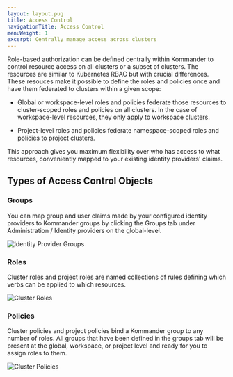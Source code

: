 ```yaml
---
layout: layout.pug
title: Access Control
navigationTitle: Access Control
menuWeight: 1
excerpt: Centrally manage access across clusters
---
```


Role-based authorization can be defined centrally within Kommander to control resource access on all clusters or a subset of clusters. The resources are similar to Kubernetes RBAC but with crucial differences. These resouces make it possible to define the roles and policies once and have them federated to clusters within a given scope:

- Global or workspace-level roles and policies federate those resources to cluster-scoped roles and policies on all clusters. In the case of workspace-level resources, they only apply to workspace clusters.

- Project-level roles and policies federate namespace-scoped roles and policies to project clusters.

This approach gives you maximum flexibility over who has access to what resources, conveniently mapped to your existing identity providers' claims.

## Types of Access Control Objects

### Groups

You can map group and user claims made by your configured identity providers to Kommander groups by clicking the Groups tab under Administration / Identity providers on the global-level.

![Identity Provider Groups](/ksphere/kommander/img/access-control-idp-groups.png)

### Roles

Cluster roles and project roles are named collections of rules defining which verbs can be applied to which resources.

![Cluster Roles](/ksphere/kommander/img/access-control-cluster-roles.png)

### Policies

Cluster policies and project policies bind a Kommander group to any number of roles. All groups that have been defined in the groups tab will be present at the global, workspace, or project level and ready for you to assign roles to them.

![Cluster Policies](/ksphere/kommander/img/access-control-cluster-policies.png)
